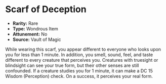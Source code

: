 # Scarf of Deception

- **Rarity:** Rare
- **Type:** Wondrous Item
- **Attunement:** No
- **Source:** Vault of Magic

While wearing this scarf, you appear different to everyone who looks upon you for less than 1 minute. In addition, you smell, sound, feel, and taste different to every creature that perceives you. Creatures with truesight or blindsight can see your true form, but their other senses are still confounded. If a creature studies you for 1 minute, it can make a DC 15 Wisdom (Perception) check. On a success, it perceives your real form.
